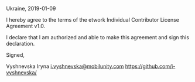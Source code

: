 Ukraine, 2019-01-09

I hereby agree to the terms of the etwork Individual Contributor License Agreement v1.0.

I declare that I am authorized and able to make this agreement and sign this declaration.

Signed,

Vyshnevska Iryna i.vyshnevska@mobilunity.com https://github.com/i-vyshnevska/